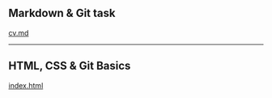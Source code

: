 ## Markdown & Git task
[cv.md](https://eugeku.github.io/rsschool-cv/cv)
__________
## HTML, CSS & Git Basics
[index.html](https://eugeku.github.io/rsschool-cv/)